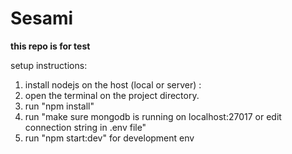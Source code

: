 # Sesami 

**this repo is for test**

setup instructions:

1.  install nodejs on the host (local or server) :
2.  open the terminal on the project directory.
3.  run "npm install"
4.  run "make sure mongodb is running on localhost:27017 or edit connection string in .env file"
4.  run "npm start:dev" for development env 
